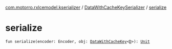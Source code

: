 [com.motorro.rxlcemodel.kserializer](../index.md) / [DataWithCacheKeySerializer](index.md) / [serialize](./serialize.md)

# serialize

`fun serialize(encoder: Encoder, obj: `[`DataWithCacheKey`](../../com.motorro.rxlcemodel.base.service/-data-with-cache-key/index.md)`<`[`D`](index.md#D)`>): `[`Unit`](https://kotlinlang.org/api/latest/jvm/stdlib/kotlin/-unit/index.html)
